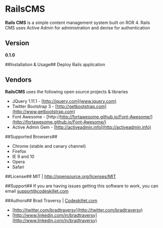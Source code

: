 # RailsCMS #

**Rails CMS** is a simple content management system built on ROR 4. Rails CMS uses Active Admin for administration and devise for authentication


## Version ##
**0.1.0**


##Installation & Usage##
Deploy Rails application

## Vendors ##
**RailsCMS** uses the following open source projects & libraries

* JQuery 1.11.1 - [http://jquery.com](www.jquery.com)
* Twitter Bootstrap 3 - [http://getbootstrap.com](http://www.getbootstrap.com)
* Font Awesome - [http://http://fortawesome.github.io/Font-Awesome/](http://fortawesome.github.io/Font-Awesome/)
* Active Admin Gem - [http://activeadmin.info](http://activeadmin.info)

##Supported Browsers##
* Chrome (stable and canary channel)
* Firefox
* IE 9 and 10
* Opera
* Safari

##License##
MIT | http://opensource.org/licenses/MIT

##Support##
If you are having issues getting this software to work, you can email support@codeskillet.com

##Authors##
Brad Traversy | [Codeskillet.com](http://www.codeskillet.com)

* [http://twitter.com/bradtraversy](http://twitter.com/bradtraversy)
* [http://www.linkedin.com/in/bradtraversy](http://www.linkedin.com/in/bradtraversy)